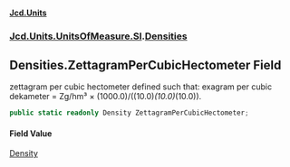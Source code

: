 #### [Jcd.Units](index.md 'index')
### [Jcd.Units.UnitsOfMeasure.SI](Jcd.Units.UnitsOfMeasure.SI.md 'Jcd.Units.UnitsOfMeasure.SI').[Densities](Densities.md 'Jcd.Units.UnitsOfMeasure.SI.Densities')

## Densities.ZettagramPerCubicHectometer Field

zettagram per cubic hectometer defined such that: exagram per cubic dekameter = Zg/hm³ ×
(1000.0)/((10.0)*(10.0)*(10.0)).

```csharp
public static readonly Density ZettagramPerCubicHectometer;
```

#### Field Value
[Density](Density.md 'Jcd.Units.UnitTypes.Density')